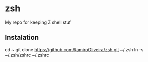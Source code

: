 # zsh
My repo for keeping Z shell stuf

## Instalation
cd ~
git clone https://github.com/RamiroOliveira/zsh.git ~/.zsh
ln -s ~/.zsh/zshrc ~/.zshrc
